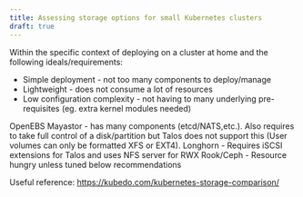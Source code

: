 ```yaml
---
title: Assessing storage options for small Kubernetes clusters
draft: true
---
```


Within the specific context of deploying on a cluster at home and the following ideals/requirements:

* Simple deployment - not too many components to deploy/manage
* Lightweight - does not consume a lot of resources
* Low configuration complexity - not having to many underlying pre-requisites (eg. extra kernel modules needed)

OpenEBS Mayastor - has many components (etcd/NATS,etc.). Also requires to take full control of a disk/partition but Talos does not support this (User volumes can only be formatted XFS or EXT4).
Longhorn - Requires iSCSI extensions for Talos and uses NFS server for RWX
Rook/Ceph - Resource hungry unless tuned below recommendations

Useful reference: https://kubedo.com/kubernetes-storage-comparison/
